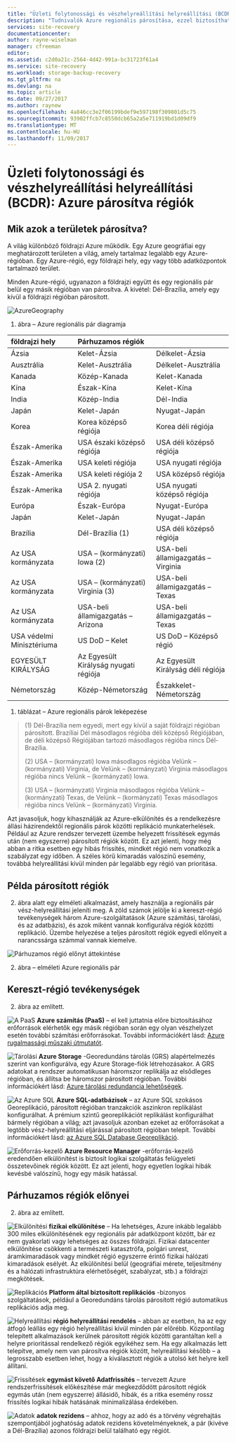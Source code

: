 ```yaml
---
title: "Üzleti folytonossági és vészhelyreállítási helyreállítási (BCDR): Azure-régiókat párosítva |} Microsoft Docs"
description: "Tudnivalók Azure regionális párosítása, ezzel biztosíthatja, hogy alkalmazások rugalmas data center esetén."
services: site-recovery
documentationcenter: 
author: rayne-wiselman
manager: cfreeman
editor: 
ms.assetid: c2d0a21c-2564-4d42-991a-bc31723f61a4
ms.service: site-recovery
ms.workload: storage-backup-recovery
ms.tgt_pltfrm: na
ms.devlang: na
ms.topic: article
ms.date: 09/27/2017
ms.author: raynew
ms.openlocfilehash: 4a846cc3e2f06199bdef9e597198f309801d5c75
ms.sourcegitcommit: 93902ffcb7c8550dcb65a2a5e711919bd1d09df9
ms.translationtype: MT
ms.contentlocale: hu-HU
ms.lasthandoff: 11/09/2017
---
```

# <a name="business-continuity-and-disaster-recovery-bcdr-azure-paired-regions"></a>Üzleti folytonossági és vészhelyreállítási helyreállítási (BCDR): Azure párosítva régiók

## <a name="what-are-paired-regions"></a>Mik azok a területek párosítva?

A világ különböző földrajzi Azure működik. Egy Azure geográfiai egy meghatározott területen a világ, amely tartalmaz legalább egy Azure-régióban. Egy Azure-régió, egy földrajzi hely, egy vagy több adatközpontok tartalmazó terület.

Minden Azure-régió, ugyanazon a földrajzi együtt és egy regionális pár belül egy másik régióban van párosítva. A kivétel: Dél-Brazília, amely egy kívül a földrajzi régióban párosított.

![AzureGeography](./media/best-practices-availability-paired-regions/GeoRegionDataCenter.png)

1. ábra – Azure regionális pár diagramja

| földrajzi hely | Párhuzamos régiók |  |
|:--- |:--- |:--- |
| Ázsia |Kelet-Ázsia |Délkelet-Ázsia |
| Ausztrália |Kelet-Ausztrália |Délkelet-Ausztrália |
| Kanada |Közép-Kanada |Kelet-Kanada |
| Kína |Észak-Kína |Kelet-Kína|
| India |Közép-India |Dél-India |
| Japán |Kelet-Japán |Nyugat-Japán |
| Korea |Korea középső régiója |Korea déli régiója |
| Észak-Amerika |USA északi középső régiója |USA déli középső régiója |
| Észak-Amerika |USA keleti régiója |USA nyugati régiója |
| Észak-Amerika |USA keleti régiója 2 |USA középső régiója |
| Észak-Amerika |USA 2. nyugati régiója |USA nyugati középső régiója |
| Európa |Észak-Európa |Nyugat-Európa |
| Japán |Kelet-Japán |Nyugat-Japán |
| Brazília |Dél-Brazília (1) |USA déli középső régiója |
| Az USA kormányzata |USA – (kormányzati) Iowa (2) |USA-beli államigazgatás – Virginia |
| Az USA kormányzata |USA – (kormányzati) Virginia (3) |USA-beli államigazgatás – Texas |
| Az USA kormányzata |USA-beli államigazgatás – Arizona |USA-beli államigazgatás – Texas |
| USA védelmi Minisztériuma |US DoD – Kelet |US DoD – Középső régió |
| EGYESÜLT KIRÁLYSÁG |Az Egyesült Királyság nyugati régiója |Az Egyesült Királyság déli régiója |
| Németország |Közép-Németország |Északkelet-Németország |

1. táblázat – Azure regionális párok leképezése

> (1) Dél-Brazília nem egyedi, mert egy kívül a saját földrajzi régióban párosított. Brazíliai Dél másodlagos régióba déli középső Régiójában, de déli középső Régiójában tartozó másodlagos régióba nincs Dél-Brazília.
>
> (2) USA – (kormányzati) Iowa másodlagos régióba Velünk – (kormányzati) Virginia, de Velünk – (kormányzati) Virginia másodlagos régióba nincs Velünk – (kormányzati) Iowa.
> 
> (3) USA – (kormányzati) Virginia másodlagos régióba Velünk – (kormányzati) Texas, de Velünk – (kormányzati) Texas másodlagos régióba nincs Velünk – (kormányzati) Virginia.


Azt javasoljuk, hogy kihasználják az Azure-elkülönítés és a rendelkezésre állási házirendektől regionális párok közötti replikáció munkaterhelések. Például az Azure rendszer tervezett üzembe helyezett frissítések egymás után (nem egyszerre) párosított régiók között. Ez azt jelenti, hogy még abban a ritka esetben egy hibás frissítés, mindkét régió nem vonatkozik a szabályzat egy időben. A széles körű kimaradás valószínű esemény, továbbá helyreállítási kívül minden pár legalább egy régió van prioritása.

## <a name="an-example-of-paired-regions"></a>Példa párosított régiók
2. ábra alatt egy elméleti alkalmazást, amely használja a regionális pár vész-helyreállítási jeleníti meg. A zöld számok jelölje ki a kereszt-régió tevékenységek három Azure-szolgáltatások (Azure számítási, tárolási, és az adatbázis), és azok miként vannak konfigurálva régiók közötti replikáció. Üzembe helyezése a teljes párosított régiók egyedi előnyeit a narancssárga számmal vannak kiemelve.

![Párhuzamos régió előnyt áttekintése](./media/best-practices-availability-paired-regions/PairedRegionsOverview2.png)

2. ábra – elméleti Azure regionális pár

## <a name="cross-region-activities"></a>Kereszt-régió tevékenységek
2. ábra az említett.

![A PaaS](./media/best-practices-availability-paired-regions/1Green.png) **Azure számítás (PaaS)** – el kell juttatnia előre biztosításához erőforrások elérhetők egy másik régióban során egy olyan vészhelyzet esetén további számítási erőforrásokat. További információkért lásd: [Azure rugalmassági műszaki útmutatót](resiliency/resiliency-technical-guidance.md).

![Tárolási](./media/best-practices-availability-paired-regions/2Green.png) **Azure Storage** -Georedundáns tárolás (GRS) alapértelmezés szerint van konfigurálva, egy Azure Storage-fiók létrehozásakor. A GRS adatokat a rendszer automatikusan háromszor replikálja az elsődleges régióban, és állítsa be háromszor párosított régióban. További információkért lásd: [Azure tárolási redundancia lehetőségek](storage/common/storage-redundancy.md).

![Az Azure SQL](./media/best-practices-availability-paired-regions/3Green.png) **Azure SQL-adatbázisok** – az Azure SQL szokásos Georeplikáció, párosított régióban tranzakciók aszinkron replikálást konfigurálhat. A prémium szintű georeplikációt replikálást konfigurálhat bármely régióban a világ; azt javasoljuk azonban ezeket az erőforrásokat a legtöbb vész-helyreállítási eljárással párosított régióban telepít. További információkért lásd: [az Azure SQL Database Georeplikáció](sql-database/sql-database-geo-replication-overview.md).

![Erőforrás-kezelő](./media/best-practices-availability-paired-regions/4Green.png) **Azure Resource Manager** -erőforrás-kezelő eredendően elkülönítést is biztosít logikai szolgáltatás felügyeleti összetevőinek régiók között. Ez azt jelenti, hogy egyetlen logikai hibák kevésbé valószínű, hogy egy másik hatással.

## <a name="benefits-of-paired-regions"></a>Párhuzamos régiók előnyei
2. ábra az említett.  

![Elkülönítési](./media/best-practices-availability-paired-regions/5Orange.png)
**fizikai elkülönítése** – Ha lehetséges, Azure inkább legalább 300 miles elkülönítésének egy regionális pár adatközpont között, bár ez nem gyakorlati vagy lehetséges az összes földrajzi. Fizikai datacenter elkülönítése csökkenti a természeti katasztrófa, polgári unrest, áramkimaradások vagy mindkét régió egyszerre érintő fizikai hálózati kimaradások esélyét. Az elkülönítési belül (geográfiai mérete, teljesítmény és a hálózati infrastruktúra elérhetőségét, szabályzat, stb.) a földrajzi megkötések.  

![Replikációs](./media/best-practices-availability-paired-regions/6Orange.png)
**Platform által biztosított replikációs** -bizonyos szolgáltatások, például a Georedundáns tárolás párosított régió automatikus replikációs adja meg.

![Helyreállítási](./media/best-practices-availability-paired-regions/7Orange.png)
**régió helyreállítási rendelés** – abban az esetben, ha az egy átfogó leállás egy régió helyreállítási kívül minden pár előrébb. Központilag telepített alkalmazások kerülnek párosított régiók közötti garantáltan kell a helyre prioritással rendelkező régiók egyikéhez sem. Ha egy alkalmazás lett telepítve, amely nem van párosítva régiók között, helyreállítási később – a legrosszabb esetben lehet, hogy a kiválasztott régiók a utolsó két helyre kell állítani.

![Frissítések](./media/best-practices-availability-paired-regions/8Orange.png)
**egymást követő Adatfrissítés** – tervezett Azure rendszerfrissítések előkészítése már megkezdődött párosított régiók egymás után (nem egyszerre) állásidő, hibák, és a ritka esemény rossz frissítés logikai hibák hatásának minimalizálása érdekében.

![Adatok](./media/best-practices-availability-paired-regions/9Orange.png)
**adatok rezidens** – ahhoz, hogy az adó és a törvény végrehajtás szempontjából joghatóság adatok rezidens követelményeknek, a pár (kivéve a Dél-Brazília) azonos földrajzi belül található egy régiót.
